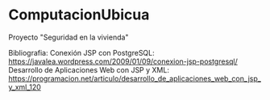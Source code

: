 # ComputacionUbicua
Proyecto "Seguridad en la vivienda"

Bibliografia:
Conexión JSP con PostgreSQL: 
	https://javalea.wordpress.com/2009/01/09/conexion-jsp-postgresql/
Desarrollo de Aplicaciones Web con JSP y XML:
	https://programacion.net/articulo/desarrollo_de_aplicaciones_web_con_jsp_y_xml_120
